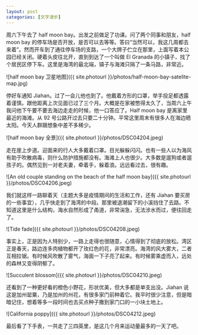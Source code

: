 ```yaml
---
layout: post
categories: [文字漫步]
---
```


周六下午去了 half moon bay。出发之前做足了功课。问了两个同事和朋友，half moon bay 的停车场是否开放，是否可以去等等。答曰“当然可以，我这几周都去来着”。然而开车到了通往停车场的支路，一个大牌子伫立在那里，上面写着本公园已经关闭。硬着头皮往北开，直到到达了一个叫做 El Granada 的小镇子，找了个居民区停下车。这里是海湾的最北端，镇子与海滩只隔了一条马路，非常近。

![half moon bay 卫星地图]({{ site.photourl }}/photos/half-moon-bay-satelite-map.jpg)

停好车通知 Jiahan。过了一会儿他也到了。他戴着方形的口罩，举手投足都透露着谨慎。跟他距离上次见面已过了三个月。大概是在家被憋得太久了，当周六上午我问他下午要不要去海边走走的时候，他一口答应了。Half moon bay 是离家里最近的海滩。从 92 号公路开过去只要二十分钟。平常这里周末有很多人在海边晒太阳。今天人群跟想象中差不多稀少。

![half moon bay 全景]({{ site.photourl }}/photos/DSC04204.jpeg)

走在崖上步道。迎面来的行人大多戴着口罩。目光躲躲闪闪。也有一些人以为海风有助于吹散病毒，则什么防护措施都没有。海滩上人也很少。大多数是遛狗或者遛孩子的。偶然见到一对老夫妻，牵着手，躲着浪。远远看过去，很有趣。

![An old couple standing on the beach of the half moon bay]({{ site.photourl }}/photos/DSC04206.jpeg)

我们就这样一路聊着天（主题大多是疫情期间的生活和工作，还有 Jiahan 要买房的一些事宜），几乎快走到了海湾的中段。那里被退潮留下的小溪挡住了去路。不知道这里是什么结构，海水自然形成了甬道，非常湍急，无法涉水而过，便往回走了。

![Tide fade]({{ site.photourl }}/photos/DSC04208.jpeg)

事实上，正是因为人特别少，一路上走得也很随意，心情得到了彻底的放松。湾区正是春天，路边连多肉植物都开了玫红色的花，非常漂亮。海湾的风大雾大，二者互相拉锯。有时候风吹散了雾气，海面一下子亮了起来。有时候雾乘虚而入，远处的森林又变得阴郁了。

![Succulent blossom]({{ site.photourl }}/photos/DSC04210.jpeg)

还看到了一种更好看的橙色小野花，形状优美，但大多都是单支出没。Jiahan 说这是加州罂粟，乃是加州的州花，有很多家门前种着它。我平时很少注意，但是暗暗记住，想着等多一段时间也去买点种子撒到家门口的一小块土地上。

![California poppy]({{ site.photourl }}/photos/DSC04212.jpeg)

最后看了下手表，一共走了三四英里，是这几个月来运动量最多的一天了吧。
